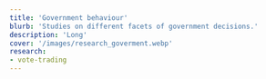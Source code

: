 ```yaml
---
title: 'Government behaviour'
blurb: 'Studies on different facets of government decisions.'
description: 'Long'
cover: '/images/research_goverment.webp'
research:
- vote-trading
---
```

